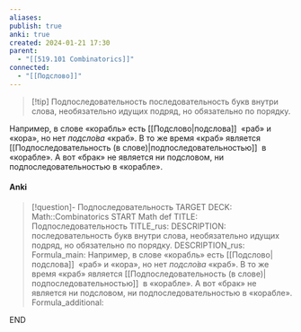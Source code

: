 ```yaml
---
aliases: 
publish: true
anki: true
created: 2024-01-21 17:30
parent:
  - "[[519.101 Combinatorics]]"
connected:
  - "[[Подслово]]"
---
```


> [!tip] Подпоследовательность
> последовательность букв внутри слова, необязательно идущих подряд, но обязательно по порядку. 

Например, в слове «корабль» есть [[Подслово|подслова]]  «раб» и «кора», но нет _подсло́ва_ «краб». В то же время «краб» является [[Подпоследовательность (в слове)|подпоследовательностью]]  в «корабле». А вот «брак» не является ни подсловом, ни подпоследовательностью в «корабле».

#### Anki
> [!question]- Подпоследовательность
TARGET DECK: Math::Combinatorics
START
Math def
TITLE: Подпоследовательность
TITLE_rus: 
DESCRIPTION: последовательность букв внутри слова, необязательно идущих подряд, но обязательно по порядку. 
DESCRIPTION_rus: 
Formula_main: Например, в слове «корабль» есть [[Подслово|подслова]]  «раб» и «кора», но нет _подсло́ва_ «краб». В то же время «краб» является [[Подпоследовательность (в слове)|подпоследовательностью]]  в «корабле». А вот «брак» не является ни подсловом, ни подпоследовательностью в «корабле».
Formula_additional:
<!--ID: 1705847634826-->
END